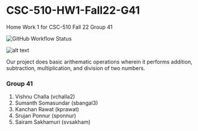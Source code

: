 # CSC-510-HW1-Fall22-G41
Home Work 1 for CSC-510 Fall 22 Group 41

![GitHub Workflow Status](https://img.shields.io/github/workflow/status/dwyl/auth_plug/Elixir%20CI?label=build&style=flat-square)


![alt text](https://github.com/vishnuchalla/CSC-510-HW1-Fall22-G41/blob/main/images/softwareEngg.png?raw=true)

Our project does basic arithematic operations wherein it performs addition, subtraction, multiplication, and division of two numbers.

### Group 41
1. Vishnu Challa (vchalla2)
2. Sumanth Somasundar (sbangal3)
3. Kanchan Rawat (kprawat)
4. Srujan Ponnur (sponnur)
5. Sairam Sakhamuri (svsakham)


